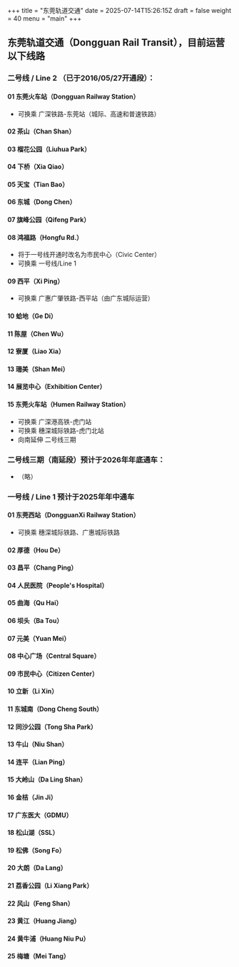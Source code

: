 +++
title = "东莞轨道交通"
date = 2025-07-14T15:26:15Z
draft = false
weight = 40
menu = "main"
+++

## 东莞轨道交通（Dongguan Rail Transit），目前运营以下线路
### 二号线 / Line 2 （已于2016/05/27开通段）：
#### 01 东莞火车站（Dongguan Railway Station） 
* 可换乘 广深铁路-东莞站（城际、高速和普速铁路）
#### 02 茶山（Chan Shan）
#### 03 榴花公园（Liuhua Park）
#### 04 下桥（Xia Qiao）
#### 05 天宝（Tian Bao）
#### 06 东城（Dong Chen）
#### 07 旗峰公园（Qifeng Park）
#### 08 鸿福路（Hongfu Rd.）
* 将于一号线开通时改名为市民中心（Civic Center）
* 可换乘 一号线/Line 1
#### 09 西平（Xi Ping）
* 可换乘 广惠广肇铁路-西平站（由广东城际运营）
#### 10 蛤地（Ge Di）
#### 11 陈屋（Chen Wu）
#### 12 寮厦（Liao Xia）
#### 13 珊美（Shan Mei）
#### 14 展览中心（Exhibition Center）
#### 15 东莞火车站（Humen Railway Station）
* 可换乘 广深港高铁-虎门站
* 可换乘 穗深城际铁路-虎门北站
* 向南延伸 二号线三期
### 二号线三期（南延段）预计于2026年年底通车：
* （略）
### 一号线 / Line 1 预计于2025年年中通车
#### 01 东莞西站（DongguanXi Railway Station）
* 可换乘 穗深城际铁路、广惠城际铁路
#### 02 厚德（Hou De）
#### 03 昌平（Chang Ping）
#### 04 人民医院（People's Hospital）
#### 05 曲海（Qu Hai）
#### 06 坝头（Ba Tou）
#### 07 元美（Yuan Mei）
#### 08 中心广场（Central Square）
#### 09 市民中心（Citizen Center）
#### 10 立新（Li Xin）
#### 11 东城南（Dong Cheng South）
#### 12 同沙公园（Tong Sha Park）
#### 13 牛山（Niu Shan）
#### 14 连平（Lian Ping）
#### 15 大岭山（Da Ling Shan）
#### 16 金桔（Jin Ji）
#### 17 广东医大（GDMU）
#### 18 松山湖（SSL）
#### 19 松佛（Song Fo）
#### 20 大朗（Da Lang）
#### 21 荔香公园（Li Xiang Park）
#### 22 风山（Feng Shan）
#### 23 黄江（Huang Jiang）
#### 24 黄牛浦（Huang Niu Pu）
#### 25 梅塘（Mei Tang）